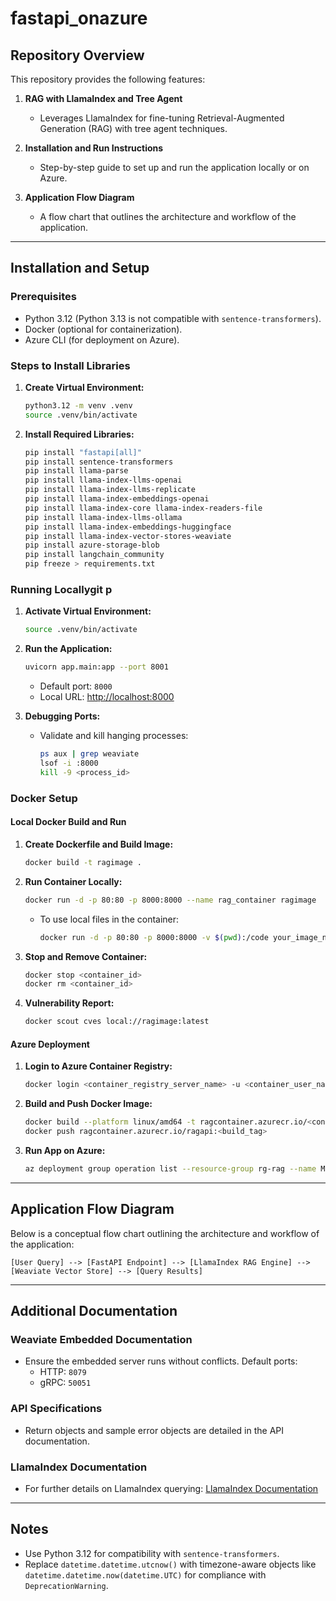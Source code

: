 # fastapi_onazure

## Repository Overview
This repository provides the following features:

1. **RAG with LlamaIndex and Tree Agent**
   - Leverages LlamaIndex for fine-tuning Retrieval-Augmented Generation (RAG) with tree agent techniques.

2. **Installation and Run Instructions**
   - Step-by-step guide to set up and run the application locally or on Azure.

3. **Application Flow Diagram**
   - A flow chart that outlines the architecture and workflow of the application.

---

## Installation and Setup

### Prerequisites
- Python 3.12 (Python 3.13 is not compatible with `sentence-transformers`).
- Docker (optional for containerization).
- Azure CLI (for deployment on Azure).

### Steps to Install Libraries

1. **Create Virtual Environment:**
   ```bash
   python3.12 -m venv .venv
   source .venv/bin/activate
   ```

2. **Install Required Libraries:**
   ```bash
   pip install "fastapi[all]"
   pip install sentence-transformers
   pip install llama-parse
   pip install llama-index-llms-openai
   pip install llama-index-llms-replicate
   pip install llama-index-embeddings-openai
   pip install llama-index-core llama-index-readers-file
   pip install llama-index-llms-ollama
   pip install llama-index-embeddings-huggingface
   pip install llama-index-vector-stores-weaviate
   pip install azure-storage-blob
   pip install langchain_community
   pip freeze > requirements.txt
   ```

### Running Locallygit p

1. **Activate Virtual Environment:**
   ```bash
   source .venv/bin/activate
   ```

2. **Run the Application:**
   ```bash
   uvicorn app.main:app --port 8001
   ```
   - Default port: `8000`
   - Local URL: [http://localhost:8000](http://localhost:8000)

3. **Debugging Ports:**
   - Validate and kill hanging processes:
     ```bash
     ps aux | grep weaviate
     lsof -i :8000
     kill -9 <process_id>
     ```

### Docker Setup

#### Local Docker Build and Run
1. **Create Dockerfile and Build Image:**
   ```bash
   docker build -t ragimage .
   ```

2. **Run Container Locally:**
   ```bash
   docker run -d -p 80:80 -p 8000:8000 --name rag_container ragimage
   ```
   - To use local files in the container:
     ```bash
     docker run -d -p 80:80 -p 8000:8000 -v $(pwd):/code your_image_name
     ```

3. **Stop and Remove Container:**
   ```bash
   docker stop <container_id>
   docker rm <container_id>
   ```

4. **Vulnerability Report:**
   ```bash
   docker scout cves local://ragimage:latest
   ```

#### Azure Deployment
1. **Login to Azure Container Registry:**
   ```bash
   docker login <container_registry_server_name> -u <container_user_name> -p
   ```

2. **Build and Push Docker Image:**
   ```bash
   docker build --platform linux/amd64 -t ragcontainer.azurecr.io/<container_name>:<build_tag>
   docker push ragcontainer.azurecr.io/ragapi:<build_tag>
   ```

3. **Run App on Azure:**
   ```bash
   az deployment group operation list --resource-group rg-rag --name Microsoft.ContainerInstances-<timestamp>
   ```

---

## Application Flow Diagram
Below is a conceptual flow chart outlining the architecture and workflow of the application:

```
[User Query] --> [FastAPI Endpoint] --> [LlamaIndex RAG Engine] --> [Weaviate Vector Store] --> [Query Results]
```

---

## Additional Documentation

### Weaviate Embedded Documentation
- Ensure the embedded server runs without conflicts. Default ports:
  - HTTP: `8079`
  - gRPC: `50051`

### API Specifications
- Return objects and sample error objects are detailed in the API documentation.

### LlamaIndex Documentation
- For further details on LlamaIndex querying:
  [LlamaIndex Documentation](https://docs.llamaindex.ai/en/stable/understanding/querying/querying/)

---

## Notes
- Use Python 3.12 for compatibility with `sentence-transformers`.
- Replace `datetime.datetime.utcnow()` with timezone-aware objects like `datetime.datetime.now(datetime.UTC)` for compliance with `DeprecationWarning`.
